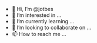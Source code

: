 - 👋 Hi, I’m @jotbes
- 👀 I’m interested in ...
- 🌱 I’m currently learning ...
- 💞️ I’m looking to collaborate on ...
- 📫 How to reach me ...

<!---
jotbes/jotbes is a ✨ special ✨ repository because its `README.md` (this file) appears on your GitHub profile.
You can click the Preview link to take a look at your changes.
--->
